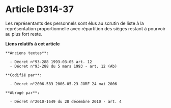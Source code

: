 # Article D314-37

Les représentants des personnels sont élus au scrutin de liste à la représentation proportionnelle avec répartition des
sièges restant à pourvoir au plus fort reste.

**Liens relatifs à cet article**

	**Anciens textes**:

	  - Décret n°93-288 1993-03-05 art. 12
	  - Décret n°93-288 du 5 mars 1993 - art. 12 (Ab)

	**Codifié par**:

	  - Décret n°2006-583 2006-05-23 JORF 24 mai 2006

	**Abrogé par**:

	  - Décret n°2010-1649 du 28 décembre 2010 - art. 4
